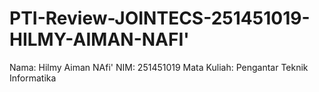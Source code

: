 # PTI-Review-JOINTECS-251451019-HILMY-AIMAN-NAFI'
Nama: Hilmy Aiman NAfi'
NIM: 251451019
Mata Kuliah: Pengantar Teknik Informatika
